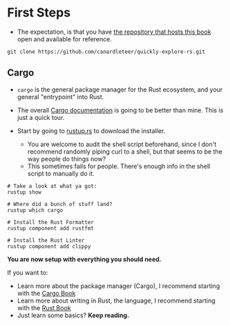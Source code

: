 # First Steps

- The expectation, is that you have [the repository that hosts this book](https://github.com/canardleteer/quickly-explore-rs) open and available for reference.

```shell
git clone https://github.com/canardleteer/quickly-explore-rs.git
```

## Cargo

- `cargo` is the general package manager for the Rust ecosystem, and your general "entrypoint" into Rust.
- The overall [Cargo documentation](https://doc.rust-lang.org/cargo/getting-started/installation.html) is going to be better than mine. This is just a quick tour.

- Start by going to [rustup.rs](https://rustup.rs/) to download the installer.
  - You are welcome to audit the shell script beforehand, since I don't
    recommend randomly piping curl to a shell, but that seems to be the
    way people do things now?
  - This sometimes fails for people. There's enough info in the shell script
    to manually do it.

```shell
# Take a look at what ya got:
rustup show

# Where did a bunch of stuff land?
rustup which cargo

# Install the Rust Formatter
rustup component add rustfmt

# Install the Rust Linter
rustup component add clippy
```

**You are now setup with everything you should need.**

If you want to:

- Learn more about the package manager (Cargo), I recommend starting with the [Cargo Book](https://doc.rust-lang.org/cargo/getting-started/)
- Learn more about writing in Rust, the language, I recommend starting with the [Rust Book](https://doc.rust-lang.org/book/)
- Just learn some basics? **Keep reading.**
